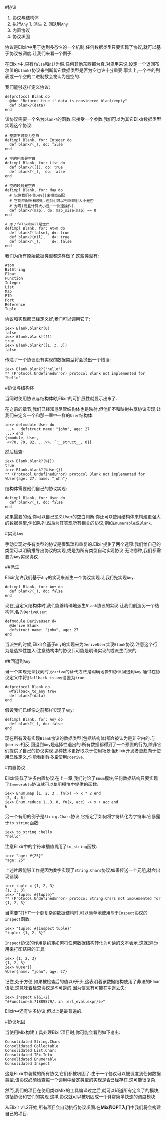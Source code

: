 #协议

  1. 协议与结构体
  2. 执行`Any`
    1. 派生
    2. 回退到`Any`
  3. 内置协议
  4. 协议巩固

协议是Elixir中用于达到多态性的一个机制.任何数据类型只要实现了协议,就可以基于协议被调度.让我们来看一个例子.

在Elixir中,只有`false`和`nil`为假.任何其他东西都为真.对应用来说,设定一个返回布尔值的`blank?`协议来判断其它数据类型是否为空也许十分重要.事实上,一个空的列表或一个空的二进制数会被认为是空的.

我们能够这样定义协议:

```
defprotocol Blank do
  @doc "Returns true if data is considered blank/empty"
  def blank?(data)
end
```

该协议需要一个名为`blank?`的函数,它接受一个参数.我们可以为其它Elixir数据类型实现这个协议:

```
# 整数不可能为空白
defimpl Blank, for: Integer do
  def blank?(_), do: false
end

# 空的列表是空白
defimpl Blank, for: List do
  def blank?([]), do: true
  def blank?(_),  do: false
end

# 空的映射是空白
defimpl Blank, for: Map do
  # 记住我们不能用%{}来模式匹配
  # 它能匹配所有映射.但我们可以判断映射大小是否
  # 为零(而且计算大小是一个快速操作).
  def blank?(map), do: map_size(map) == 0
end

# 原子false和nil是空白
defimpl Blank, for: Atom do
  def blank?(false), do: true
  def blank?(nil),   do: true
  def blank?(_),     do: false
end
```

我们为所有原始数据类型都这样做了.这些类型有:

```
Atom
BitString
Float
Function
Integer
List
Map
PID
Port
Reference
Tuple
```

协议和实现都已经定义好,我们可以调用它了:

```
iex> Blank.blank?(0)
false
iex> Blank.blank?([])
true
iex> Blank.blank?([1, 2, 3])
false
```

传递了一个协议没有实现的数据类型将会抛出一个错误:

```
iex> Blank.blank?("hello")
** (Protocol.UndefinedError) protocol Blank not implemented for "hello"
```

#协议与结构体

当同时使用协议与结构体时,Elixir的可扩展性就显示出来了.

在之前的章节,我们已经知道尽管结构体也是映射,但他们不和映射共享协议实现.让我们来定义一个和那一章中一样的`User`结构体:

```
iex> defmodule User do
...>   defstruct name: "john", age: 27
...> end
{:module, User,
 <<70, 79, 82, ...>>, {:__struct__, 0}}
```

然后检查:

```
iex> Blank.blank?(%{})
true
iex> Blank.blank?(%User{})
** (Protocol.UndefinedError) protocol Blank not implemented for %User{age: 27, name: "john"}
```

结构体需要他们自己的协议实现:

```
defimpl Blank, for: User do
  def blank?(_), do: false
end
```

如果需要的话,你可以自己定义User的空白判断.你还可以使用结构体来构建更强大的数据类型,例如队列,然后为其实现所有相关的协议,例如`Enumerable`或`Blank`.

#实现`Any`

手动实现对多有类型的协议是很繁琐和重复的.Elixir提供了两个选项:我们给自己的类型可以明确推导出协议的实现,或是为所有类型自动实现协议.无论哪种,我们都需要为`Any`实现协议.

##派生

Elixir允许我们基于`Any`的实现来派生一个协议实现.让我们先实现`Any`:

```
defimpl Blank, for: Any do
  def blank?(_), do: false
end
```

现在,当定义结构体时,我们能够精确地派生`Blank`协议的实现.让我们创造另一个结构体,名为`DeriveUser`:

```
defmodule DeriveUser do
  @derive Blank
  defstruct name: "john", age: 27
end
```

当派生的时候,Elixir会基于`Any`的实现来为`DeriveUser`实现`Blank`协议.注意这个行为是选择性加入:注意结构体的协议只可能是明确实现的或派生而来的.

##回退到`Any`

当一个实现无法找到时,`@derive`的替代方法是明确地告知协议回退到`Any`.通过在协议定义中将`@fallback_to_any`设置为`true`:

```
defprotocol Blank do
  @fallback_to_any true
  def blank?(data)
end
```

假设我们已经像之前那样实现了`Any`:

```
defimpl Blank, for: Any do
  def blank?(_), do: false
end
```

现在所有没有实现`Blank`协议的数据类型(包括结构体)都会被认为是非空白的.与`@derive`相反,回退到`Any`是选择性退出的:所有数据都得到了一个预置的行为,除非它们提供了自己的协议实现.那种技术更好取决于使用场景,但Elixir开发者更趋向于使用显性定义,你能看到许多库使用`@derive`.

#内置协议

Elixir装载了许多内置协议.在上一章,我们讨论了`Enum`模块,任何数据结构只要实现了`Enumerable`协议就可以使用模块中提供的函数:

```
iex> Enum.map [1, 2, 3], fn(x) -> x * 2 end
[2, 4, 6]
iex> Enum.reduce 1..3, 0, fn(x, acc) -> x + acc end
6
```

另一个有用的例子是`String.Chars`协议,它指定了如何将字符转化为字符串.它暴露于`to_string`函数:

```
iex> to_string :hello
"hello"
```

注意Elixir中的字符串插值调用了`to_string`函数:

```
iex> "age: #{25}"
"age: 25"
```

上述片段能够工作是因为数字实现了`String.Chars`协议.如果传送一个元组,就会出现错误:

```
iex> tuple = {1, 2, 3}
{1, 2, 3}
iex> "tuple: #{tuple}"
** (Protocol.UndefinedError) protocol String.Chars not implemented for {1, 2, 3}
```

当需要"打印"一个更复杂的数据结构时,可以简单地使用基于`Inspect`协议的`inspect`函数:

```
iex> "tuple: #{inspect tuple}"
"tuple: {1, 2, 3}"
```

`Inspect`协议的作用是约定如何将任何数据结构转化为可读的文本表示.这就是IEx用来打印结果的工具:

```
iex> {1, 2, 3}
{1, 2, 3}
iex> %User{}
%User{name: "john", age: 27}
```

记住,处于方便,如果被检查后的值以`#`开头,这表明着该数据结构使用了非法的Elixir语法.这意味着检查协议是不可逆的,因为信息有可能在中途丢失:

```
iex> inspect &(&1+2)
"#Function<6.71889879/1 in :erl_eval.expr/5>"
```

Elixir中还有许多协议,但以上是最普遍的.

#协议巩固

当使用Mix构建工具处理Elixir项目时,你可能会看到如下输出:

```
Consolidated String.Chars
Consolidated Collectable
Consolidated List.Chars
Consolidated IEx.Info
Consolidated Enumerable
Consolidated Inspect
```

这是Elixir中装载的所有协议,它们都被巩固了.由于一个协议可以被调度到任何数据类型,该协议必须检查每一个调用中给定类型的实现是否已经存在.这可能很复杂.

然而,我们的项目在使用类似Mix的工具编译过之后,就可以知道所有定义了的模块,包括协议和它们的实现.这样,协议就可以被巩固成一个非常简单快速的调度模块.

从Elixir v1.2开始,所有项目会自动执行协议巩固.在**Mix和OPT入门**中我们将会构建自己的项目.
